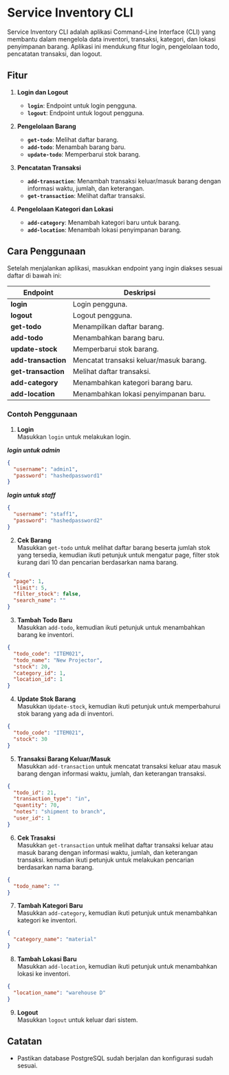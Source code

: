 # Service Inventory CLI

Service Inventory CLI adalah aplikasi Command-Line Interface (CLI) yang membantu dalam mengelola data inventori, transaksi, kategori, dan lokasi penyimpanan barang. Aplikasi ini mendukung fitur login, pengelolaan todo, pencatatan transaksi, dan logout.

## Fitur

1. **Login dan Logout**

   - **`login`**: Endpoint untuk login pengguna.
   - **`logout`**: Endpoint untuk logout pengguna.

2. **Pengelolaan Barang**

   - **`get-todo`**: Melihat daftar barang.
   - **`add-todo`**: Menambah barang baru.
   - **`update-todo`**: Memperbarui stok barang.

3. **Pencatatan Transaksi**

   - **`add-transaction`**: Menambah transaksi keluar/masuk barang dengan informasi waktu, jumlah, dan keterangan.
   - **`get-transaction`**: Melihat daftar transaksi.

4. **Pengelolaan Kategori dan Lokasi**
   - **`add-category`**: Menambah kategori baru untuk barang.
   - **`add-location`**: Menambah lokasi penyimpanan barang.

## Cara Penggunaan

Setelah menjalankan aplikasi, masukkan endpoint yang ingin diakses sesuai daftar di bawah ini:

| Endpoint            | Deskripsi                               |
| ------------------- | --------------------------------------- |
| **login**           | Login pengguna.                         |
| **logout**          | Logout pengguna.                        |
| **get-todo**        | Menampilkan daftar barang.              |
| **add-todo**        | Menambahkan barang baru.                |
| **update-stock**    | Memperbarui stok barang.                |
| **add-transaction** | Mencatat transaksi keluar/masuk barang. |
| **get-transaction** | Melihat daftar transaksi.               |
| **add-category**    | Menambahkan kategori barang baru.       |
| **add-location**    | Menambahkan lokasi penyimpanan baru.    |

### Contoh Penggunaan

1. **Login**  
   Masukkan `login` untuk melakukan login.

**_login untuk admin_**

```json
{
  "username": "admin1",
  "password": "hashedpassword1"
}
```

**_login untuk staff_**

```json
{
  "username": "staff1",
  "password": "hashedpassword2"
}
```

2. **Cek Barang**  
   Masukkan `get-todo` untuk melihat daftar barang beserta jumlah stok yang tersedia, kemudian ikuti petunjuk untuk mengatur page, filter stok kurang dari 10 dan pencarian berdasarkan nama barang.

```json
{
  "page": 1,
  "limit": 5,
  "filter_stock": false,
  "search_name": ""
}
```

3. **Tambah Todo Baru**  
   Masukkan `add-todo`, kemudian ikuti petunjuk untuk menambahkan barang ke inventori.

```json
{
  "todo_code": "ITEM021",
  "todo_name": "New Projector",
  "stock": 20,
  "category_id": 1,
  "location_id": 1
}
```

4. **Update Stok Barang**  
   Masukkan `Update-stock`, kemudian ikuti petunjuk untuk memperbahurui stok barang yang ada di inventori.

```json
{
  "todo_code": "ITEM021",
  "stock": 30
}
```

5. **Transaksi Barang Keluar/Masuk**  
   Masukkan `add-transaction` untuk mencatat transaksi keluar atau masuk barang dengan informasi waktu, jumlah, dan keterangan transaksi.

```json
{
  "todo_id": 21,
  "transaction_type": "in",
  "quantity": 70,
  "notes": "shipment to branch",
  "user_id": 1
}
```

6. **Cek Trasaksi**  
   Masukkan `get-transaction` untuk melihat daftar transaksi keluar atau masuk barang dengan informasi waktu, jumlah, dan keterangan transaksi. kemudian ikuti petunjuk untuk melakukan pencarian berdasarkan nama barang.

```json
{
  "todo_name": ""
}
```

7. **Tambah Kategori Baru**  
   Masukkan `add-category`, kemudian ikuti petunjuk untuk menambahkan kategori ke inventori.

```json
{
  "category_name": "material"
}
```

8. **Tambah Lokasi Baru**  
   Masukkan `add-location`, kemudian ikuti petunjuk untuk menambahkan lokasi ke inventori.

```json
{
  "location_name": "warehouse D"
}
```

9. **Logout**  
   Masukkan `logout` untuk keluar dari sistem.

## Catatan

- Pastikan database PostgreSQL sudah berjalan dan konfigurasi sudah sesuai.

